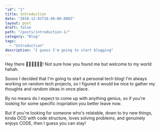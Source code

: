 ```yaml
---
"id": "1"
title: Introduction
date: "2018-12-01T16:40:00.000Z"
layout: post
draft: false
path: "/posts/introduction-1/"
category: "Blog"
tags:
  - "Introduction"
description: "I guess I'm going to start blogging"
---
```


Hey there 👋🏾👋🏾👋🏾! Not sure how you found me but welcome to my world hahah.

Soooo I decided that I'm going to start a personal tech blog! I'm always working on random tech projects, so I figured it would be nice to gather my thoughts and random ideas in once place.

By no means do I expect to come up with anything genius, so if you're looking for some specific inspriation you better leave now. 

But if you're looking for someone who's relatable, down to try new things, kinda OCD with code structure, loves solving problems, and genuinely enjoys CODE, then I guess you can stay!